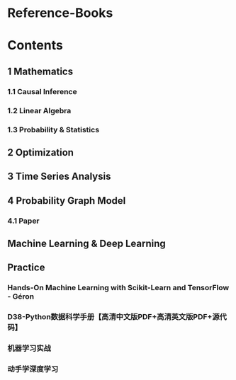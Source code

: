 # Reference-Books
# Contents

## 1 Mathematics
### 1.1 Causal Inference <br>
### 1.2 Linear Algebra <br>
### 1.3 Probability & Statistics <br>

## 2 Optimization

## 3 Time Series Analysis

## 4 Probability Graph Model
### 4.1 Paper

## Machine Learning & Deep Learning

## Practice
### Hands-On Machine Learning with Scikit-Learn and TensorFlow - Géron <br>
### D38-Python数据科学手册【高清中文版PDF+高清英文版PDF+源代码】    <br>
### 机器学习实战 <br>
### 动手学深度学习 <br>